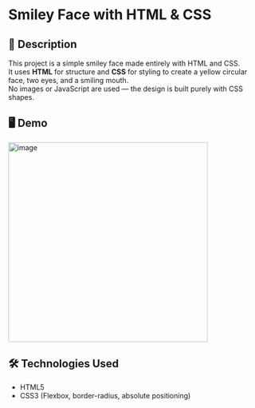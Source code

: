 # Smiley Face with HTML & CSS

## 📌 Description
This project is a simple smiley face made entirely with HTML and CSS.  
It uses **HTML** for structure and **CSS** for styling to create a yellow circular face, two eyes, and a smiling mouth.  
No images or JavaScript are used — the design is built purely with CSS shapes.

## 🖥️ Demo
<img width="400" height="400" alt="image" src="https://github.com/user-attachments/assets/9e671945-710b-4c16-ac1d-5b89845bbf08" />


## 🛠️ Technologies Used
- HTML5
- CSS3 (Flexbox, border-radius, absolute positioning)
